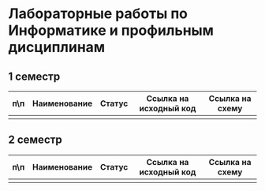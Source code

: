 # Лабораторные работы по Информатике и профильным дисциплинам 

## 1 семестр

| п\п | Наименование | Статус | Ссылка на исходный код | Ссылка на схему |
| --- | --- | --- | --- | --- |
|     |     |     |     |     |

## 2 семестр

| п\п | Наименование | Статус | Ссылка на исходный код | Ссылка на схему |
| --- | --- | --- | --- | --- |
|     |     |     |     |     |
